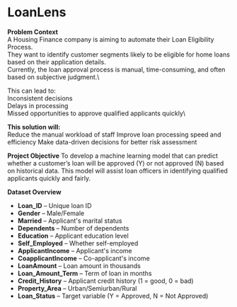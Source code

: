 # LoanLens
 **Problem Context**\
A Housing Finance company is aiming to automate their Loan Eligibility Process.\
They want to identify customer segments likely to be eligible for home loans based on their application details.\
Currently, the loan approval process is manual, time-consuming, and often based on subjective judgment.\

This can lead to:\
Inconsistent decisions\
Delays in processing\
Missed opportunities to approve qualified applicants quickly\

**This solution will:**\
Reduce the manual workload of staff
Improve loan processing speed and efficiency
Make data-driven decisions for better risk assessment


**Project Objective**
To develop a machine learning model that can predict whether a customer’s loan will be approved (Y) or not approved (N) based on historical data.
This model will assist loan officers in identifying qualified applicants quickly and fairly.

**Dataset Overview**
* **Loan\_ID** – Unique loan ID
* **Gender** – Male/Female
* **Married** – Applicant's marital status
* **Dependents** – Number of dependents
* **Education** – Applicant education level
* **Self\_Employed** – Whether self-employed
* **ApplicantIncome** – Applicant's income
* **CoapplicantIncome** – Co-applicant's income
* **LoanAmount** – Loan amount in thousands
* **Loan\_Amount\_Term** – Term of loan in months
* **Credit\_History** – Applicant credit history (1 = good, 0 = bad)
* **Property\_Area** – Urban/Semiurban/Rural
* **Loan\_Status** – Target variable (Y = Approved, N = Not Approved)

